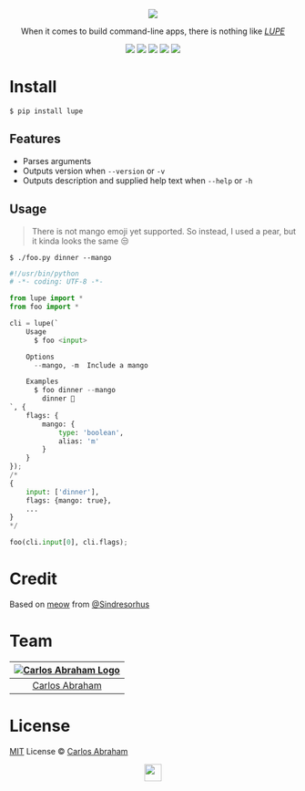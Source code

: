 <p align="center">
  	<a href="https://pypi.org/project/lupe"><img src="https://cdn.abraham.gq/projects/lupe/top.png"></a>
</p>

<p align="center">
	When it comes to build command-line apps, there is nothing like <i><a href="https://pypi.org/project/lupe">LUPE</a></i>
</p>

<p align="center">
	<a href="https://cash.me/$19cah"><img src="https://19cah.com/badge.svg"></a>
	<a href="https://cash.me/$19cah"><img src="https://cdn.abraham.gq/badges/cash-me.svg"></a>
	<a href="https://www.patreon.com/19cah"><img src="https://cdn.abraham.gq/badges/patreon.svg" /></a>
	<a href="https://github.com/19cah/lupe/blob/master/LICENSE"><img src="https://img.shields.io/github/license/19cah/lupe.svg" /></a>
  <a href="https://travis-ci.org/19cah/lupe"><img src="https://img.shields.io/travis/19cah/lupe.svg?logo=travis" /></a>
</p>



# Install

```
$ pip install lupe
```

## Features

- Parses arguments
- Outputs version when `--version` or `-v`
- Outputs description and supplied help text when `--help` or `-h`

## Usage

> There is not mango emoji yet supported. So instead, I used  a pear, but it kinda looks the same 😒
```
$ ./foo.py dinner --mango
```

```py
#!/usr/bin/python
# -*- coding: UTF-8 -*-

from lupe import *
from foo import *

cli = lupe(`
	Usage
	  $ foo <input>

	Options
	  --mango, -m  Include a mango

	Examples
	  $ foo dinner --mango
	  	dinner 🍐
`, {
	flags: {
		mango: {
			type: 'boolean',
			alias: 'm'
		}
	}
});
/*
{
	input: ['dinner'],
	flags: {mango: true},
	...
}
*/

foo(cli.input[0], cli.flags);
```

# Credit

Based on [meow](https://github.com/sindresorhus/meow) from [@Sindresorhus](https://github.com/sindresorhus)

# Team

|[![Carlos Abraham Logo](https://avatars3.githubusercontent.com/u/21347264?s=50&v=4)](https://19cah.com)|
| :-: |
| [Carlos Abraham](https://github.com/19cah) |


# License

[MIT](https://github.com/19cah/lupe/blob/master/LICENSE) License © [Carlos Abraham](https://github.com/19cah)

<p align="center">
  	<a href="https://pypi.org/project/lupe"><img src="https://cdn.abraham.gq/projects/lupe/logo.svg" width="30"></a>
</p>
